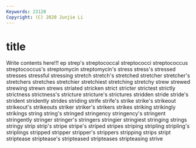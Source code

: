```yaml
---
Keywords: 23120
Copyright: (C) 2020 Junjie Li
---
```


# title

Write contents here!!!
ep 
strep's 
streptococcal 
streptococci 
streptococcus 
streptococcus's 
streptomycin 
streptomycin's
stress 
stress's 
stressed 
stresses 
stressful 
stressing 
stretch 
stretch's 
stretched 
stretcher
stretcher's 
stretchers 
stretches 
stretchier 
stretchiest 
stretching 
stretchy 
strew 
strewed 
strewing
strewn 
strews 
striated 
stricken 
strict 
stricter 
strictest 
strictly 
strictness 
strictness's
stricture 
stricture's 
strictures 
stridden 
stride 
stride's 
strident 
stridently 
strides 
striding
strife 
strife's 
strike 
strike's 
strikeout 
strikeout's 
strikeouts 
striker 
striker's 
strikers
strikes 
striking 
strikingly 
strikings 
string 
string's 
stringed 
stringency 
stringency's 
stringent
stringently 
stringer 
stringer's 
stringers 
stringier 
stringiest 
stringing 
strings 
stringy 
strip
strip's 
stripe 
stripe's 
striped 
stripes 
striping 
stripling 
stripling's 
striplings 
stripped
stripper 
stripper's 
strippers 
stripping 
strips 
stript 
striptease 
striptease's 
stripteased 
stripteases
stripteasing 
strive 
